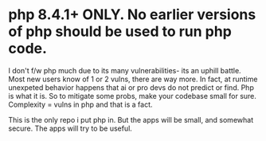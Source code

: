 # php 8.4.1+ ONLY. No earlier versions of php should be used to run php code. 


I don't f/w php much due to its many vulnerabilities- its an uphill battle. Most new users know of 1 or 2 vulns, there are way more. In fact, at runtime unexpeted behavior happens that ai or pro devs do not predict or find. Php is what it is. So to mitigate some probs, make your codebase small for sure. Complexity = vulns in php and that is a fact. 

This is the only repo i put php in. But the apps will be small, and somewhat secure. The apps will try to be useful. 
